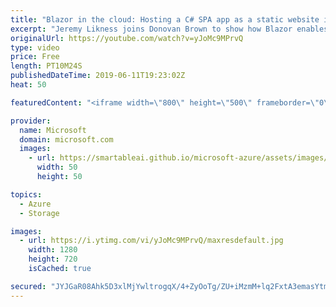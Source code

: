 ```yaml
---
title: "Blazor in the cloud: Hosting a C# SPA app as a static website in Azure Storage | Azure Friday"
excerpt: "Jeremy Likness joins Donovan Brown to show how Blazor enables C# and .NET SPA (single page application) apps to run in all modern browsers, even mobile browsers without plugins. Learn how you can host it using inexpensive Azure Storage, static websites, and an optional CDN. [02:10] Demo Start   Introduction"
originalUrl: https://youtube.com/watch?v=yJoMc9MPrvQ
type: video
price: Free
length: PT10M24S
publishedDateTime: 2019-06-11T19:23:02Z
heat: 50

featuredContent: "<iframe width=\"800\" height=\"500\" frameborder=\"0\" src=\"https://www.youtube.com/embed/yJoMc9MPrvQ\" allow=\"accelerometer; autoplay; encrypted-media; gyroscope; picture-in-picture\" allowfullscreen></iframe>"

provider:
  name: Microsoft
  domain: microsoft.com
  images:
    - url: https://smartableai.github.io/microsoft-azure/assets/images/organizations/microsoft.com-50x50.jpg
      width: 50
      height: 50

topics:
  - Azure
  - Storage

images:
  - url: https://i.ytimg.com/vi/yJoMc9MPrvQ/maxresdefault.jpg
    width: 1280
    height: 720
    isCached: true

secured: "JYJGaR08Ahk5D3xlMjYwltrogqX/4+ZyOoTg/ZU+iMzmM+lq2FxtA3emasYtmU0myA+Nc9qUFAf/fgQw5qezbqOYE5CNyJMmj6tiHWBAFMZSracda3k7LAQdn/JBPo9LkdWf1/CeAyakQe5I8zA1DFeHqX2JsAcOYG5nu5qJhPOi4PsSbSltuJcBI5p5GMZ8V9SmJ3kSNZoG9uVX+yieCH/xZhDmmIoGdi1mKf1UukQswp+uZYHjETbXsd+fbPu2dCZezvMZZWvgklx5/2p/ynkvFHg93Tx+dZ5dxthNKQLa6ZdNRiSJUba/hiznB2R4n6WO8CAGoMXCSf52GWISQABP0Zk4xDIYzDJIjJ4cGff5szxl7xQix6BT18NalkmqQet5jmuR+U6UbI/+3u6usrA3R0QhqOFw3cOKbB6fRsY=;r0zLc/CK1Std0CdRhCTvdA=="
---
```


